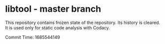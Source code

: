 # libtool - master branch

This repository contains frozen state of the repository.
Its history is cleared. It is used only for static code
analysis with Codacy.

Commit Time: 1685544149